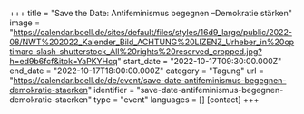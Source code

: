 +++
title = "Save the Date: Antifeminismus begegnen –Demokratie stärken"
image = "https://calendar.boell.de/sites/default/files/styles/16d9_large/public/2022-08/NWT%202022_Kalender_Bild_ACHTUNG%20LIZENZ_Urheber_in%20optimarc-slash-shutterstock_All%20rights%20reserved_cropped.jpg?h=ed9b6fcf&itok=YaPKYHcq"
start_date = "2022-10-17T09:30:00.000Z"
end_date = "2022-10-17T18:00:00.000Z"
category = "Tagung"
url = "https://calendar.boell.de/de/event/save-date-antifeminismus-begegnen-demokratie-staerken"
identifier = "save-date-antifeminismus-begegnen-demokratie-staerken"
type = "event"
languages = []
[contact]
+++